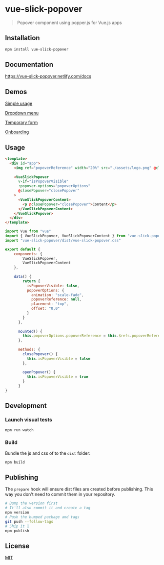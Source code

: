 # vue-slick-popover

> Popover component using popper.js for Vue.js apps

## Installation

```bash
npm install vue-slick-popover
```

## Documentation
https://vue-slick-popover.netlify.com/docs

## Demos

[Simple usage](https://codesandbox.io/s/vue-slick-popover-demo-l94h5)

[Dropdown menu](https://codesandbox.io/s/vue-slick-popover-demo-dropdown-menu-ft9ft
)

[Temporary form](https://codesandbox.io/s/vue-slick-popover-temporary-form-3q1be
)

[Onboarding](https://codesandbox.io/s/vue-slick-popover-demo-onboarding-6or57
)

## Usage

```html
<template>
  <div id="app">
    <img ref="popoverReference" width="20%" src="./assets/logo.png" @click="openPopover">
    
    <VueSlickPopover
      v-if="isPopoverVisible"
      :popover-options="popoverOptions"
      @closePopover="closePopover"
    >
      <VueSlickPopoverContent>
        <p @closePopover="closePopover">Content</p>
      </VueSlickPopoverContent>
    </VueSlickPopover>
  </div>
</template>
```

```js
import Vue from "vue"
import { VueSlickPopover, VueSlickPopoverContent } from "vue-slick-popover"
import "vue-slick-popover/dist/vue-slick-popover.css"

export default {
    components: {
        VueSlickPopover,
        VueSlickPopoverContent
    },
    
    data() {
        return {
          isPopoverVisible: false,
          popoverOptions: {
            animation: "scale-fade",
            popoverReference: null,
            placement: "top",
            offset: "0,0"
          }
        }
      },
    
      mounted() {
        this.popoverOptions.popoverReference = this.$refs.popoverReference
      },
    
      methods: {
        closePopover() {
          this.isPopoverVisible = false
        },
    
        openPopover() {
          this.isPopoverVisible = true
        }
      }
}
```

## Development

### Launch visual tests

```bash
npm run watch
```

### Build

Bundle the js and css of to the `dist` folder:

```bash
npm build
```

## Publishing

The `prepare` hook will ensure dist files are created before publishing. This
way you don't need to commit them in your repository.

```bash
# Bump the version first
# It'll also commit it and create a tag
npm version
# Push the bumped package and tags
git push --follow-tags
# Ship it 🚀
npm publish
```

## License

[MIT](http://opensource.org/licenses/MIT)
